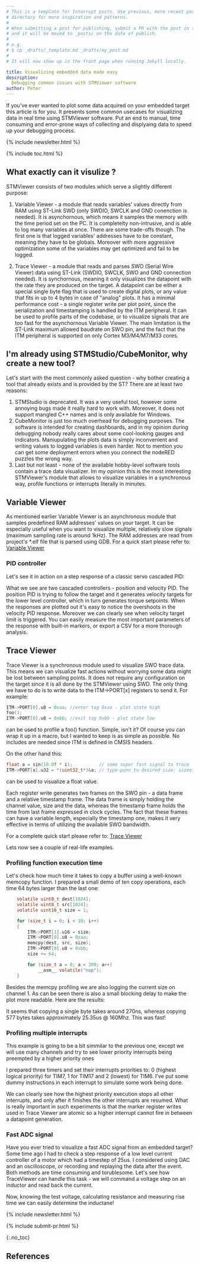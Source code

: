 ```yaml
---
# This is a template for Interrupt posts. Use previous, more recent posts from the _posts/
# directory for more inspiration and patterns.
#
# When submitting a post for publishing, submit a PR with the post in the _drafts/ directory
# and it will be moved to _posts/ on the date of publish.
#
# e.g.
# $ cp _drafts/_template.md _drafts/my_post.md
#
# It will now show up in the front page when running Jekyll locally.

title: Visualizing embedded data made easy
description:
  Debugging common issues with STMViewer software 
author: Peter
---
```


If you've ever wanted to plot some data acquired on your embedded target this article is for you. It presents some common usecases for visualizing data in real time using STMViewer software. Put an end to manual, time consuming and error-prone ways of collecting and displyaing data to speed up your debugging process. 

<!-- excerpt start -->

<!-- excerpt end -->

{% include newsletter.html %}

{% include toc.html %}

## What exactly can it visulize ?

STMViewer consists of two modules which serve a slightly different purpose: 

1. Variable Viewer - a module that reads variables' values directly from RAM using ST-Link SWD (only SWDIO, SWCLK and GND conenction is needed). It is asynchornous, which means it samples the memory with the time period set on the PC. It is completelty non-intrusive, and is able to log many variables at once. There are some trade-offs though. The first one is that logged variables' addresses have to be constant, meaning they have to be globals. Moreover with more aggressive optimization some of the variables may get optimized and fail to be logged.

2. Trace Viewer - a module that reads and parses SWO (Serial Wire Viewer) data using ST-Link (SWDIO, SWCLK, SWO and GND connection needed). It is synchornous, meaning it only visualizes the datapoint with the rate they are produced on the target. A datapoint can be either a special single byte flag that is used to create digital plots, or any value that fits in up to 4 bytes in case of "analog" plots. It has a minimal performance cost - a single register write per plot point, since the serialization and timestamping is handled by the ITM peripheral. It can be used to profile parts of the codebase, or to visualize signals that are too fast for the asynchornous Variable Viewer. The main limitation is the ST-Link maximum allowed baudrate on SWO pin, and the fact that the ITM peripheral is supported on only Cortex M3/M4/M7/M33 cores. 


## I'm already using STMStudio/CubeMonitor, why create a new tool?

Let's start with the most commonly asked question - why bother creating a tool that already exists and is provided by the ST? There are at least two reasons: 
1. STMStudio is deprecated. It was a very useful tool, however some annoying bugs made it really hard to work with. Moreover, it does not support mangled C++ names and is only available for Windows. 
2. CubeMonitor is just too much overhead for debugging purposes. The software is intended for creating dashboards, and in my opinion during debugging nobody really cares about some cool-looking gauges and indicators. Maniupulating the plots data is simply inconvenient and writing values to logged variables is even harder. Not to mention you can get some deployment errors when you connect the nodeRED puzzles the wrong way. 
3. Last but not least - none of the available hobby-level software tools contain a trace data visualizer. Im my opinion this is the most interesting STMViewer's module that allows to visualize variables in a synchronous way, profile functions or interrupts literally in minutes. 

## Variable Viewer

<!-- TODO GIF ? -->

As mentioned earlier Variable Viewer is an asynchronous module that samples predefined RAM addresses' values on your target. It can be especially useful when you want to visualize multiple, relatively slow signals (maximum sampling rate is around 1kHz). The RAM addresses are read from project's *.elf file that is parsed using GDB. For a quick start please refer to: [Variable Viewer](https://github.com/klonyyy/STMViewer#variable-viewer-1)


### PID controller
Let's see it in action on a step response of a classic servo cascaded PID:

<!-- TODO PICTURE PID -->

What we see are two cascaded controllers - position and velocity PID. The position PID is trying to follow the target and it generates velocity targets for the lower level controller, which in turn generates torque setpoints. When the responses are plotted out it's easy to notice the overshoots in the velocity PID response. Moreover we can clearly see when velocity target limit is triggered. You can easily measure the most important parameters of the response with built-in markers, or export a CSV for a more thorough analysis. 



## Trace Viewer 

<!-- TODO GIF ? -->

Trace Viewer is a synchronous module used to visualize SWO trace data. This means we can visualize fast actions without worrying  some data might be lost between sampling points. It does not require any configuration on the target since it is all done by the STMViewer using SWD. The only thing we have to do is to write data to the ITM->PORT[x] registers to send it. For example:

```c
ITM->PORT[0].u8 = 0xaa; //enter tag 0xaa - plot state high
foo();
ITM->PORT[0].u8 = 0xbb; //exit tag 0xbb - plot state low
```
can be used to profile a foo() function. Simple, isn't it? Of course you can wrap it up in a macro, but I wanted to keep is as simple as possible. No includes are needed since ITM is defined in CMSIS headers.

On the other hand this: 

```c
float a = sin(10.0f * i);          // some super fast signal to trace
ITM->PORT[x].u32 = *(uint32_t*)&a; // type-punn to desired size: sizeof(float) = sizeof(uint32_t)
```
can be used to visualize a float value.

Each register write generates two frames on the SWO pin - a data frame and a relative timestamp frame. The data frame is simply holding the channel value, size and the data, whereas the timestamp frame holds the time from last frame expressed in clock cycles. The fact that these frames can have a variable length, especially the timestamp one, makes it very effective in terms of utilizing the available SWO bandwidth. 

For a complete quick start please refer to: [Trace Viewer](https://github.com/klonyyy/STMViewer#trace-viewer-1)

Lets now see a couple of real-life examples. 

### Profiling function execution time

Let's check how much time it takes to copy a buffer using a well-known memcopy function. I prepared a small demo of ten copy operations, each time 64 bytes larger than the last one:

```c
	volatile uint8_t dest[1024];
	volatile uint8_t src[1024];
	volatile uint16_t size = 1;

	for (size_t i = 0; i < 10; i++)
	{
		ITM->PORT[1].u16 = size;
		ITM->PORT[0].u8 = 0xaa;
		memcpy(dest, src, size);
		ITM->PORT[0].u8 = 0xbb;
		size += 64;

		for (size_t a = 0; a < 300; a++)
			__asm__ volatile("nop");
	}
```

Besides the memcpy profiling we are also logging the current size on channel 1. As can be seen there is also a small blocking delay to make the plot more readable. Here are the results: 

<!-- TODO PICTURE MEMCPY -->

It seems that copying a single byte takes around 270ns, whereas copying 577 bytes takes approximately 25.35us @ 160Mhz. This was fast! 

### Profiling multiple interrupts

This example is going to be a bit simmilar to the previous one, except we will use many channels and try to see lower priority interrupts being preempted by a higher priority ones

I prepared three timers and set their interrupts priorities to: 0 (highest logical priority) for TIM7, 1 for TIM17 and 2 (lowest) for TIM6. I've put some dummy instructions in each interrupt to simulate some work being done.

<!-- TODO PICTURE INTERRUPTS -->

We can clearly see how the highest priority execution stops all other interrupts, and only after it finishes the other interrupts are resumed. What is really important in such experiments is that the marker register writes used in Trace Viewer are atomic so a higher interrupt cannot fire in between a datapoint generation.


### Fast ADC signal

Have you ever tried to visualize a fast ADC signal from an embedded target? Some time ago I had to check a step response of a low level current controller of a motor which had a timestep of 25us. I considered using DAC and an oscilloscope, or recording and replaying the data after the event. Both methods are time consuming and torublesome. Let's see how TraceViewer can handle this task - we will command a voltage step on an inductor and read back the current.

<!-- TODO PICTURE INDUCTOR -->

Now, knowing the test voltage, calculating resistance and measuring rise time we can easily determine the inductane!



<!-- Interrupt Keep START -->
{% include newsletter.html %}

{% include submit-pr.html %}
<!-- Interrupt Keep END -->

{:.no_toc}

## References

<!-- prettier-ignore-start -->
[^reference_key]: [Post Title](https://example.com)
<!-- prettier-ignore-end -->